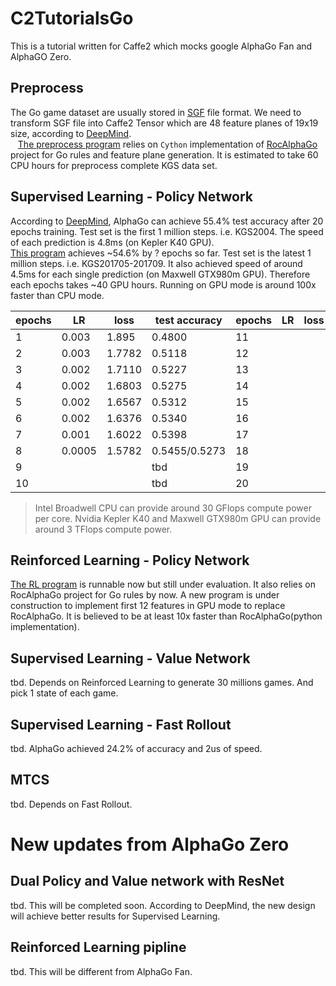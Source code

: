 # C2TutorialsGo
This is a tutorial written for Caffe2 which mocks google AlphaGo Fan and AlphaGO Zero.

## Preprocess
  The Go game dataset are usually stored in [SGF](http://www.red-bean.com/sgf/go.html) file format. We need to transform SGF file into Caffe2 Tensor which are 48 feature planes of 19x19 size, according to [DeepMind](http://www.nature.com/nature/journal/v529/n7587/full/nature16961.html?foxtrotcallback=true).  
    [The preprocess program](http://nbviewer.jupyter.org/github/davinwang/C2TutorialsGo/blob/master/Mock%20AlphaGo%20%281%29%20Preprocess%20Pipeline.ipynb) relies on `Cython` implementation of [RocAlphaGo](https://github.com/Rochester-NRT/RocAlphaGo) project for Go rules and feature plane generation. It is estimated to take 60 CPU hours for preprocess complete KGS data set.

## Supervised Learning - Policy Network
  According to [DeepMind](http://www.nature.com/nature/journal/v529/n7587/full/nature16961.html?foxtrotcallback=true), AlphaGo can achieve 55.4% test accuracy after 20 epochs training. Test set is the first 1 million steps. i.e. KGS2004. The speed of each prediction is 4.8ms (on Kepler K40 GPU).  
  [This program](http://nbviewer.jupyter.org/github/davinwang/C2TutorialsGo/blob/master/Mock%20AlphaGo%20%282%29%20Policy%20Network.ipynb) achieves ~54.6% by ? epochs so far. Test set is the latest 1 million steps. i.e. KGS201705-201709. It also achieved speed of around 4.5ms for each single prediction (on Maxwell GTX980m GPU). Therefore each epochs takes ~40 GPU hours. Running on GPU mode is around 100x faster than CPU mode.  
  
| epochs | LR     | loss   | test accuracy | epochs | LR     | loss   | test accuracy |
|--------|--------|--------|---------------|--------|--------|--------|---------------|
| 1      | 0.003  | 1.895  | 0.4800        | 11     |        |        | tbd           |
| 2      | 0.003  | 1.7782 | 0.5118        | 12     |        |        | tbd           |
| 3      | 0.002  | 1.7110 | 0.5227        | 13     |        |        | tbd           |
| 4      | 0.002  | 1.6803 | 0.5275        | 14     |        |        | tbd           |
| 5      | 0.002  | 1.6567 | 0.5312        | 15     |        |        | tbd           |
| 6      | 0.002  | 1.6376 | 0.5340        | 16     |        |        | tbd           |
| 7      | 0.001  | 1.6022 | 0.5398        | 17     |        |        | tbd           |
| 8      | 0.0005 | 1.5782 | 0.5455/0.5273 | 18     |        |        | tbd           |
| 9      |        |        | tbd           | 19     |        |        | tbd           |
| 10     |        |        | tbd           | 20     |        |        | 0.554(alphago)|

> Intel Broadwell CPU can provide around 30 GFlops compute power per core. Nvidia Kepler K40 and Maxwell GTX980m GPU can provide around 3 TFlops compute power.  

## Reinforced Learning - Policy Network
  [The RL program](http://nbviewer.jupyter.org/github/davinwang/C2TutorialsGo/blob/master/Mock%20AlphaGo%20%283B%29%20Policy%20Network%20-%20Reinforced%20Learning%20in%20mass%20production.ipynb) is runnable now but still under evaluation. It also relies on RocAlphaGo project for Go rules by now. A new program is under construction to implement first 12 features in GPU mode to replace RocAlphaGo. It is believed to be at least 10x faster than RocAlphaGo(python implementation).  
  
## Supervised Learning - Value Network
tbd. Depends on Reinforced Learning to generate 30 millions games. And pick 1 state of each game.

## Supervised Learning - Fast Rollout
tbd. AlphaGo achieved 24.2% of accuracy and 2us of speed.

## MTCS
tbd. Depends on Fast Rollout.

# New updates from AlphaGo Zero
## Dual Policy and Value network with ResNet  
tbd. This will be completed soon. According to DeepMind, the new design will achieve better results for Supervised Learning.
## Reinforced Learning pipline
tbd. This will be different from AlphaGo Fan.
